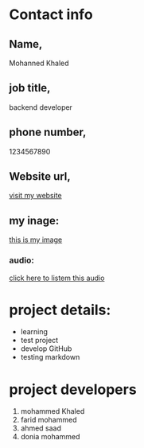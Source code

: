 # Contact info
## Name,
Mohanned Khaled
## job title, 
backend developer
## phone number,
1234567890
## Website url,
[visit my website](https://mohammedkhaled.com)


## my inage: 
[this is my image](mohammed-khaled-professional-inage.jpg)


### audio:
[click here to listem this audio](audio.mp3)

# project details:
- learning
- test project
- develop GitHub
- testing markdown

# project developers

1. mohammed Khaled
2. farid mohammed
3. ahmed saad
4. donia mohammed
